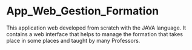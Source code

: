 # App_Web_Gestion_Formation
This application web developed from scratch with the JAVA language. It contains a web interface that helps to manage the formation that takes place in some places and taught by many Professors.
